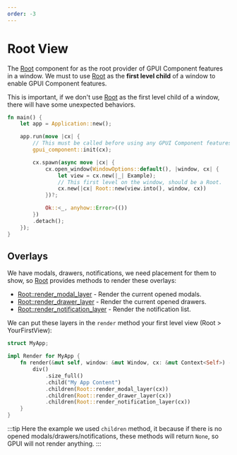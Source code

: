 ```yaml
---
order: -3
---
```


# Root View

The [Root] component for as the root provider of GPUI Component features in a window. We must to use [Root] as the **first level child** of a window to enable GPUI Component features.

This is important, if we don't use [Root] as the first level child of a window, there will have some unexpected behaviors.

```rs
fn main() {
    let app = Application::new();

    app.run(move |cx| {
        // This must be called before using any GPUI Component features.
        gpui_component::init(cx);

        cx.spawn(async move |cx| {
            cx.open_window(WindowOptions::default(), |window, cx| {
                let view = cx.new(|_| Example);
                // This first level on the window, should be a Root.
                cx.new(|cx| Root::new(view.into(), window, cx))
            })?;

            Ok::<_, anyhow::Error>(())
        })
        .detach();
    });
}
```

## Overlays

We have modals, drawers, notifications, we need placement for them to show, so [Root] provides methods to render these overlays:

- [Root::render_modal_layer](https://docs.rs/gpui-component/latest/gpui_component/struct.Root.html#method.render_modal_layer) - Render the current opened modals.
- [Root::render_drawer_layer](https://docs.rs/gpui-component/latest/gpui_component/struct.Root.html#method.render_drawer_layer) - Render the current opened drawers.
- [Root::render_notification_layer](https://docs.rs/gpui-component/latest/gpui_component/struct.Root.html#method.render_notification_layer) - Render the notification list.

We can put these layers in the `render` method your first level view (Root > YourFirstView):

```rs
struct MyApp;

impl Render for MyApp {
    fn render(&mut self, window: &mut Window, cx: &mut Context<Self>) -> impl IntoElement {
        div()
            .size_full()
            .child("My App Content")
            .children(Root::render_modal_layer(cx))
            .children(Root::render_drawer_layer(cx))
            .children(Root::render_notification_layer(cx))
    }
}
```

:::tip
Here the example we used `children` method, it because if there is no opened modals/drawers/notifications, these methods will return `None`, so GPUI will not render anything.
:::

[Root]: https://docs.rs/gpui-component/latest/gpui_component/root/struct.Root.html
